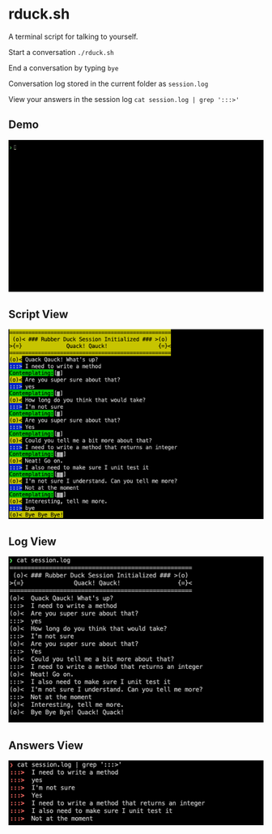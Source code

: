 # rduck.sh

A terminal script for talking to yourself.

Start a conversation `./rduck.sh`

End a conversation by typing `bye`

Conversation log stored in the current folder as `session.log`

View your answers in the session log `cat session.log | grep ':::>'`

## Demo ##

![Demo](demo.gif)

## Script View ##

![Screenshot](screenshot.png)

## Log View

![Log View](log.png)

## Answers View

![Answers View](answers.png)
